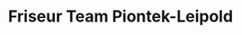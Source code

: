 ---
title: "Friseur Team Piontek-Leipold"
url: /poppenhausen/friseur-team-piontek-leipold/
shop: Friseur
---